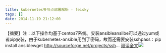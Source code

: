 ```yaml
---
title: kubernetes多节点部署解析 - feisky
tags: []
date: 2014-11-19 21:12:00
---
```


【摘要】注：以下操作均基于centos7系统。安装ansibleansilbe可以通过yum或者pip安装，由于kubernetes-ansible用到了密码，故而还需要安装sshpass：pip install ansiblewget http://sourceforge.net/projects/ssh... [阅读全文](http://www.cnblogs.com/feisky/p/4108477.html)![](http://counter.cnblogs.com/blog/rss/4108477)